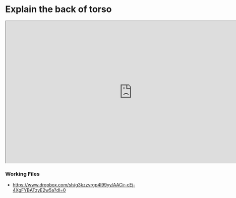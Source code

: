 # Explain the back of torso

<p><iframe src="https://www.youtube.com/embed/eTKua5GFhWI?rel=0" width="800" height="450" allowfullscreen="allowfullscreen" allow="accelerometer; autoplay; clipboard-write; encrypted-media; gyroscope; picture-in-picture"></iframe></p>
<h3>Working Files</h3>
<ul>
<li><a href="https://www.dropbox.com/sh/g3kzzvrgp4l99yy/AACir-cEj-4XgFYBATzyE2w5a?dl=0">https://www.dropbox.com/sh/g3kzzvrgp4l99yy/AACir-cEj-4XgFYBATzyE2w5a?dl=0</a></li>
</ul>